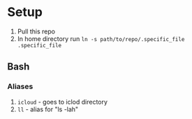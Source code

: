 # Setup
1. Pull this repo
2. In home directory run `ln -s path/to/repo/.specific_file .specific_file`

## Bash
### Aliases
1. `icloud` - goes to iclod directory
2. `ll` - alias for "ls -lah"
